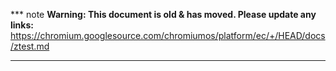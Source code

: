 *** note
**Warning: This document is old & has moved.  Please update any links:**<br>
https://chromium.googlesource.com/chromiumos/platform/ec/+/HEAD/docs/ztest.md
***


